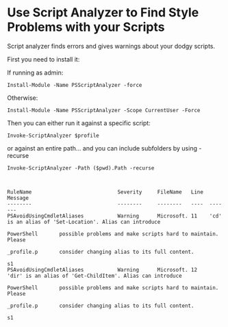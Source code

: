 # Use Script Analyzer to Find Style Problems with your Scripts

Script analyzer finds errors and gives warnings about your dodgy scripts.

First you need to install it:

If running as admin:

	Install-Module -Name PSScriptAnalyzer -force

Otherwise:

	Install-Module -Name PSScriptAnalyzer -Scope CurrentUser -Force


Then you can either run it against a specific script:

	Invoke-ScriptAnalyzer $profile

or against an entire path... and you can include subfolders by using -recurse

	Invoke-ScriptAnalyzer -Path ($pwd).Path -recurse



	RuleName                            Severity     FileName   Line  Message
	--------                            --------     --------   ----  -------
	PSAvoidUsingCmdletAliases           Warning      Microsoft. 11    'cd' is an alias of 'Set-Location'. Alias can introduce
																									 PowerShell       possible problems and make scripts hard to maintain. Please
																									 _profile.p       consider changing alias to its full content.
																									 s1
	PSAvoidUsingCmdletAliases           Warning      Microsoft. 12    'dir' is an alias of 'Get-ChildItem'. Alias can introduce
																									 PowerShell       possible problems and make scripts hard to maintain. Please
																									 _profile.p       consider changing alias to its full content.
																									 s1

